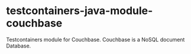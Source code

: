# testcontainers-java-module-couchbase
Testcontainers module for Couchbase. Couchbase is a NoSQL document Database.
